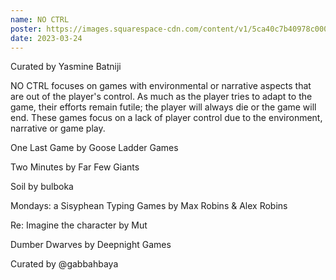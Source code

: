 ```yaml
---
name: NO CTRL
poster: https://images.squarespace-cdn.com/content/v1/5ca40c7b40978c0001458f5d/80c470e5-6b1b-4110-9c6b-d0cb5e7a87de/noctrl.png?format=2500w
date: 2023-03-24
---
```


Curated by Yasmine Batniji

NO CTRL focuses on games with environmental or narrative aspects that are out of the player's control. As much as the player tries to adapt to the game, their efforts remain futile; the player will always die or the game will end. These games focus on a lack of player control due to the environment, narrative or game play.

One Last Game by Goose Ladder Games

Two Minutes by Far Few Giants

Soil by bulboka

Mondays: a Sisyphean Typing Games by Max Robins & Alex Robins

Re: Imagine the character  by Mut

Dumber Dwarves  by Deepnight Games

Curated by @gabbahbaya